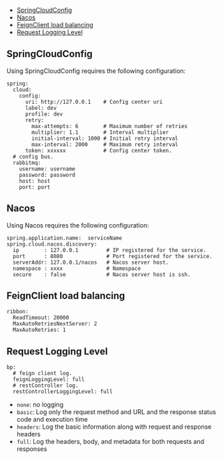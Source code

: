 - [SpringCloudConfig](#springcloudconfig)
- [Nacos](#nacos)
- [FeignClient load balancing](#feignclient-load-balancing)
- [Request Logging Level](#request-logging-level)

## SpringCloudConfig

Using SpringCloudConfig requires the following configuration:

```properties
spring:
  cloud:
    config:
      uri: http://127.0.0.1    # Config center uri
      label: dev
      profile: dev
      retry:
        max-attempts: 6        # Maximum number of retries
        multiplier: 1.1        # Interval multiplier
        initial-interval: 1000 # Initial retry interval
        max-interval: 2000     # Maximum retry interval
      token: xxxxxx            # Config center token.
  # config bus.
  rabbitmq:
    username: username
    password: password
    host: host
    port: port
```

## Nacos


Using Nacos requires the following configuration:

```properties
spring.application.name:  serviceName
spring.cloud.nacos.discovery:
  ip        : 127.0.0.1         # IP registered for the service.
  port      : 8080              # Port registered for the service.
  serverAddr: 127.0.0.1/nacos   # Nacos server host.
  namespace : xxxx              # Namespace
  secure    : false             # Nacos server host is ssh. 
```

## FeignClient load balancing 

```properties
ribbon:
  ReadTimeout: 20000
  MaxAutoRetriesNextServer: 2
  MaxAutoRetries: 1
```

## Request Logging Level

```properties
bp:
  # feign client log.
  feignLoggingLevel: full
  # restController log.
  restControllerLoggingLevel: full
```

- `none`: no logging
- `basic`: Log only the request method and URL and the response status code and execution time
- `headers`: Log the basic information along with request and response headers 
- `full`: Log the headers, body, and metadata for both requests and responses